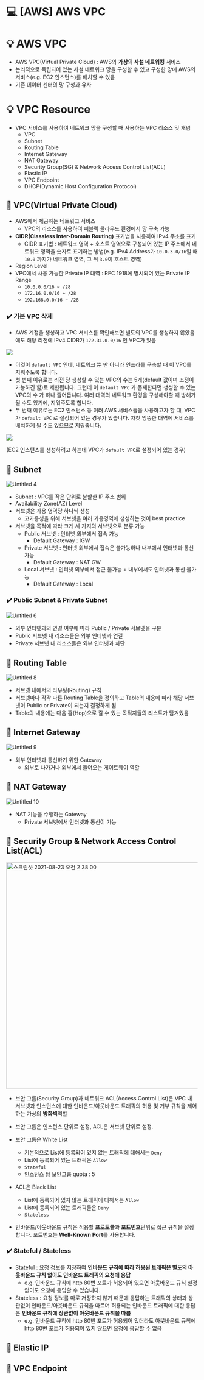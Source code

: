 
💻 [AWS] AWS VPC
===============
# 💡 AWS VPC 

* AWS VPC(Virtual Private Cloud) : AWS의 **가상의 사설 네트워킹** 서비스
* 논리적으로 독립되어 있는 사설 네트워크 망을 구성할 수 있고 구성한 망에 AWS의 서비스(e.g. EC2 인스턴스)를 배치할 수 있음
* 기존 데이터 센터의 망 구성과 유사

# 💡 VPC Resource

* VPC 서비스를 사용하여 네트워크 망을 구성할 때 사용하는 VPC 리소스 및 개념
  * VPC
  * Subnet
  * Routing Table
  * Internet Gateway
  * NAT Gateway
  * Security Group(SG) & Network Access Control List(ACL)
  * Elastic IP
  * VPC Endpoint
  * DHCP(Dynamic Host Configuration Protocol)
 

## 📌 VPC(Virtual Private Cloud)

* AWS에서 제공하는 네트워크 서비스
  * VPC의 리소스를 사용하여 퍼블릭 클라우드 환경에서 망 구축 가능
* **CIDR(Classless Inter-Domain Routing)** 표기법을 사용하여 IPv4 주소를 표기
  * CIDR 표기법 : 네트워크 영역 + 호스트 영역으로 구성되어 있는 IP 주소에서 네트워크 영역을 숫자로 표기하는 방법(e.g. IPv4 Address가 `10.0.3.0/16`일 때 `10.0` 까지가 네트워크 영역, 그 뒤 `3.0`이 호스트 영역)
* Region Level
* VPC에서 사용 가능한 Private IP 대역 : RFC 1918에 명시되어 있는 Private IP Range
  * `10.0.0.0/16 ~ /28`
  * `172.16.0.0/16 ~ /28`
  * `192.168.0.0/16 ~ /28`

### ✔️ 기본 VPC 삭제

* AWS 계정을 생성하고 VPC 서비스를 확인해보면 별도의 VPC를 생성하지 않았음에도 해당 리전에  IPv4 CIDR가 `172.31.0.0/16` 인 VPC가 있음

![](https://images.velog.io/images/dustjs159/post/f0332ff4-3d16-44d1-88f3-9b2eddf1400d/%E1%84%89%E1%85%B3%E1%84%8F%E1%85%B3%E1%84%85%E1%85%B5%E1%86%AB%E1%84%89%E1%85%A3%E1%86%BA%202022-03-07%20%E1%84%8B%E1%85%A9%E1%84%92%E1%85%AE%2010.54.40.png)

* 이것이 ``default VPC`` 인데, 네트워크 뿐 만 아니라 인프라를 구축할 때 이 VPC를 지워주도록 합니다. 
* 첫 번째 이유로는 리전 당 생성할 수 있는 VPC의 수는 5개(default 값이며 조정이 가능하긴 함)로 제한됩니다. 그런데 이 ``default VPC`` 가 존재한다면 생성할 수 있는 VPC의 수 가 하나 줄어듭니다. 여러 대역의 네트워크 환경을 구성해야할 때 방해가 될 수도 있기에, 지워주도록 합니다.
* 두 번째 이유로는 EC2 인스턴스 등 여러 AWS 서비스들을 사용하고자 할 때, VPC가 ``default VPC`` 로 설정되어 있는 경우가 있습니다. 자칫 엉뚱한 대역에 서비스를 배치하게 될 수도 있으므로 지워줍니다.

![](https://images.velog.io/images/dustjs159/post/94f8ccff-1825-45af-a7c1-f2b375fe7425/%E1%84%89%E1%85%B3%E1%84%8F%E1%85%B3%E1%84%85%E1%85%B5%E1%86%AB%E1%84%89%E1%85%A3%E1%86%BA%202022-03-07%20%E1%84%8B%E1%85%A9%E1%84%92%E1%85%AE%2011.12.06.png)

(EC2 인스턴스를 생성하려고 하는데 VPC가 ``default VPC``로 설정되어 있는 경우)

## 📌 Subnet

![Untitled 4](https://user-images.githubusercontent.com/57285121/161435205-00c5717f-600b-455b-a8a6-99cbf968910a.png)

* Subnet : VPC를 작은 단위로 분할한 IP 주소 범위
* Availability Zone(AZ) Level
* 서브넷은 가용 영역당 하나씩 생성
  * 고가용성을 위해 서브넷을 여러 가용영역에 생성하는 것이 best practice
* 서브넷을 목적에 따라 크게 세 가지의 서브넷으로 분류 가능
  * Public 서브넷 : 인터넷 외부에서 접속 가능
    * Default Gateway : IGW
  * Private 서브넷 : 인터넷 외부에서 접속은 불가능하나 내부에서 인터넷과 통신 가능
    * Default Gateway : NAT GW
  * Local 서브넷 : 인터넷 외부에서 접근 불가능 + 내부에서도 인터넷과 통신 불가능
    * Default Gateway : Local 

### ✔️ **Public Subnet** & **Private Subnet**

![Untitled 6](https://user-images.githubusercontent.com/57285121/161435271-e878a321-1521-4f32-ad7a-d172b5ee4288.png)

* 외부 인터넷과의 연결 여부에 따라 Public / Private 서브넷을 구분
* Public 서브넷 내 리소스들은 외부 인터넷과 연결
* Private 서브넷 내 리소스들은 외부 인터넷과 차단


## 📌 Routing Table

![Untitled 8](https://user-images.githubusercontent.com/57285121/161435365-00fddcf9-7983-4266-98cc-716eb1dfde69.png)

* 서브넷 내에서의 라우팅(Routing) 규칙
* 서브넷마다 각각 다른 Routing Table을 정의하고 Table의 내용에 따라 해당 서브넷이 Public or Private이 되는지 결정하게 됨
* Table의 내용에는 다음 홉(Hop)으로 갈 수 있는 목적지들의 리스트가 담겨있음


## 📌 Internet Gateway

![Untitled 9](https://user-images.githubusercontent.com/57285121/161435551-ebaf37a6-ee4b-42b8-9146-fec5b1ddc2fa.png)

* 외부 인터넷과 통신하기 위한 Gateway
  * 외부로 나가거나 외부에서 들어오는 게이트웨이 역할

## 📌 NAT Gateway

![Untitled 10](https://user-images.githubusercontent.com/57285121/161435576-e01ed955-515b-43e7-a9d6-3e156ced5a6d.png)

* NAT 기능을 수행하는 Gateway 
  * Private 서브넷에서 인터넷과 통신이 가능

## 📌 Security Group & Network Access Control List(ACL)

<img width="595" alt="스크린샷 2021-08-23 오전 2 38 00" src="https://user-images.githubusercontent.com/57285121/130364617-cb599b6c-df73-424c-84ee-ea367c28a24d.png">
   
* 보안 그룹(Security Group)과 네트워크 ACL(Access Control List)은 VPC 내 서브넷과 인스턴스에 대한 인바운드/아웃바운드 트래픽의 허용 및 거부 규칙을 제어하는 가상의 **방화벽**역할
* 보안 그룹은 인스턴스 단위로 설정, ACL은 서브넷 단위로 설정.
* 보안 그룹은 White List
  * 기본적으로 List에 등록되어 있지 않는 트래픽에 대해서는 `Deny`
  * List에 등록되어 있는 트래픽은 `Allow`
  * `Stateful`
  * 인스턴스 당 보안그룹 quota : 5
* ACL은 Black List
  * List에 등록되어 있지 않는 트래픽에 대해서는 `Allow`
  * List에 등록되어 있는 트래픽들은 `Deny`
  * `Stateless`

* 인바운드/아웃바운드 규칙은 적용할 **프로토콜**과 **포트번호**단위로 접근 규칙을 설정합니다. 포트번호는 **Well-Known Port**를 사용합니다.
   

### ✔️ Stateful / Stateless
* Stateful : 요청 정보를 저장하여 **인바운드 규칙에 따라 허용된 트래픽은 별도의 아웃바운드 규칙 없이도 인바운드 트래픽의 요청에 응답** 
  * e.g. 인바운드 규칙에 http 80번 포트가 허용되어 있으면 아웃바운드 규칙 설정 없이도 요청에 응답할 수 있습니다.   
* Stateless : 요청 정보를 따로 저장하지 않기 때문에 응답하는 트래픽의 상태과 상관없이 인바운드/아웃바운드 규칙을 따르며 허용되는 인바운드 트래픽에 대한 응답은 **인바운드 규칙에 상관없이 아웃바운드 규칙을 따름**   
  * e.g. 인바운드 규칙에 http 80번 포트가 허용되어 있더라도 아웃바운드 규칙에 http 80번 포트가 허용되어 있지 않으면 요청에 응답할 수 없음


## 📌 Elastic IP

## 📌 VPC Endpoint

